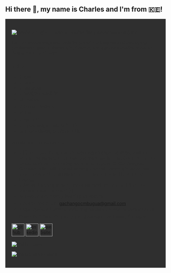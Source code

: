 ## Hi there 👋, my name is Charles and I'm from 🇰🇪!



 <div style="background-color: #2f2f2f; color: #2f2f2f; padding: 20px;">

![DevOps Engineer with a passion for automation and S.R.E.](https://miro.medium.com/v2/resize:fit:720/format:webp/1*IRGHmiGsa16stedQvIaZfw.gif)

I am a devops engineer with 5+ yrs of working on and deploying production-grade blockchain, fintech, and agritech applications on Azure, GCP, and AWS

### Skills:

* 🧠 K8s
* 🦾 Bash
* 🦿Terraform
* 🥋 AWS/Azure/GCP
* 💻 Docker
* 💡 Github Actions
* 🛠️ Helm
* 🔭 ArgoCD
* 🧬 Hyperledger Fabric (HLF)
* 📊 Prometheus, Grafana, ELK

**A little more about me ...**
- 👨🏽‍💻 **whoami:** I’m currently working on creating short modular repos that automate various components in organizations on the cloud such as monitoring tools, and popular CI/CD designs.  Occasionally I will upload some personal blockchain work that I have done and continue to do in Ethereum and Hyperledger Fabric.
- 🤔 **/tmp:**  Planning to write more on medium (you will find little content there for now :-) )
- 🛖 **pwd:** I’m currently learning Ethereum 
- 📨 **/var/spool/mail:** gachangocmbugua@gmail.com 
- ⚡ **apt-update:** Love re-watching favorite cartoon shows such as PowerPuff Girls, Peabody and Sherman, the Lorax, Zootopia 

[<img src='https://cdn.jsdelivr.net/npm/simple-icons@3.0.1/icons/github.svg' alt='github' height='40'>](https://github.com/CharlesGM)  [<img src='https://cdn.jsdelivr.net/npm/simple-icons@3.0.1/icons/linkedin.svg' alt='linkedin' height='40'>](https://www.linkedin.com/in/charles-mbugua-b7525ba5/)  [<img src='https://cdn.jsdelivr.net/npm/simple-icons@3.0.1/icons/icloud.svg' alt='website' height='40'>](https://medium.com/@gachango)  

![GitHub stats](https://github-readme-stats.vercel.app/api?username=CharlesGM&show_icons=true)  

![GitHub streak stats](https://streak-stats.demolab.com/?user=CharlesGM)  

</div>

